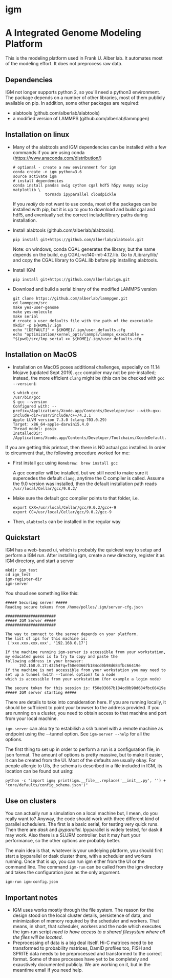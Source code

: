 # igm

A Integrated Genome Modeling Platform
=====================================

This is the modeling platform used in Frank U. Alber lab.
It automates most of the modeling effort. It does not preprocess raw data.

Dependencies
------------
IGM not longer supports python 2, so you'll need a python3 environment. 
The package depends on a number of other libraries, most of them publicly 
available on pip. In addition, some other packages are required: 

- alabtools (github.com/alberlab/alabtools)
- a modified version of LAMMPS (github.com/alberlab/lammpgen)

Installation on linux
---------------------
-   Many of the alabtools and IGM dependencies can be installed with a
    few commands if you are using conda 
    (https://www.anaconda.com/distribution/)
    ```
    # optional - create a new environment for igm
    conda create -n igm python=3.6
    source activate igm
    # install dependencies
    conda install pandas swig cython cgal hdf5 h5py numpy scipy matplotlib \
                  tornado ipyparallel cloudpickle
    ```
    If you _really_ do not want to use conda, most of the packages can be 
    installed with pip, but it is up to you to download and build cgal and 
    hdf5, and eventually set the correct include/library paths during 
    installation.

-   Install alabtools (github.com/alberlab/alabtools).
    ```
    pip install git+https://github.com/alberlab/alabtools.git
    ```
    Note: on windows, conda CGAL generates the library, but the name depends 
    on the build, e.g CGAL-vc140-mt-4.12.lib. Go to 
    <environment directory>/Library/lib/ and copy the CGAL library to CGAL.lib
    before pip installing alabtools.
        
-   Install IGM
    ```
    pip install git+https://github.com/alberlab/igm.git 
    ```
    
-   Download and build a serial binary of the modified LAMMPS version
    ```
    git clone https://github.com/alberlab/lammpgen.git
    cd lammpgen/src
    make yes-user-genome
    make yes-molecule
    make serial
    # create a user defaults file with the path of the executable
    mkdir -p ${HOME}/.igm
    echo "[DEFAULT]" > ${HOME}/.igm/user_defaults.cfg
    echo "optimization/kernel_opts/lammps/lammps_executable = "$(pwd)/src/lmp_serial >> ${HOME}/.igm/user_defaults.cfg
    ```

Installation on MacOS
--------------
-   Installation on MacOS poses additional challenges, especially on 11.14 Mojave (updated Sept 2019).  ```gcc``` compiler may not be pre-installed; instead, the more efficient ```clang``` might be (this can be checked with ```gcc --version```):

    ``` 
    $ which gcc
    /usr/bin/gcc
    $ gcc --version
    Configured with: --prefix=/Applications/Xcode.app/Contents/Developer/usr --with-gxx-include-dir=/usr/include/c++/4.2.1
    Apple LLVM version 7.3.0 (clang-703.0.29)
    Target: x86_64-apple-darwin15.4.0
    Thread model: posix
    InstalledDir: /Applications/Xcode.app/Contents/Developer/Toolchains/XcodeDefault.xctoolchain/usr/bin
    ```

If you are getting this printout, then there is NO actual gcc installed. In order to circumvent that, the following procedure worked for me:

-   First install ```gcc``` using ```Homebrew```: 
    ``` brew install gcc```

    A gcc compiler will be installed, but we still need to make sure it supercedes the default ```clang```, anytime the C compiler is called. Assume the 9.0 version was installed, then the default installation path reads ```/usr/local/Cellar/gcc/9.0.2/```

-   Make sure the default gcc compiler points to that folder, i.e.

    ``` 
    export CXX=/usr/local/Cellar/gcc/9.0.2/gcc+-9
    export CC=/usr/local/Cellar/gcc/9.0.2/gcc-9
    ```

-   Then, ```alabtools``` can be installed in the regular way



Quickstart
----------
IGM has a web-based ui, which is probably the quickest way to setup and perform a IGM run. After installing igm,
create a new directory, register it as IGM directory, and start a server

```
mkdir igm_test
cd igm_test
igm-register-dir
igm-server
```  

You shoud see something like this:

```
##### Securing server #####
Reading secure tokens from /home/polles/.igm/server-cfg.json

######################
##### IGM Server #####
######################

The way to connect to the server depends on your platform.
The list of ips for this machine is: 
 ['xxx.xxx.xxx.xxx', '192.168.0.17'] 

If the machine running igm-server is accessible from your workstation, my educated guess is to try to copy and paste the 
following address in your browser:
      192.168.0.17:43254?q=f50e03667b184cd0b98d684fbc66419e
If the machine is not accessible from your workstation you may need to set up a tunnel (with --tunnel option) to a node 
which is accessible from your workstation (for example a login node)

The secure token for this session is: f50e03667b184cd0b98d684fbc66419e
##### IGM server starting #####

```

There are details to take into consideration here. If you are running locally, it should be sufficient to point your
browser to the address provided. If you are running on a cluster, you need to obtain access to that machine and port
from your local machine.

`igm-server` can also try to estabilish a ssh tunnel with a remote machine as endpoint using the --tunnel option.
See `igm-server --help` for all the options.

The first thing to set up in order to perform a run is a configuration file, in json format. The amount of options is 
pretty massive, but to make it easier, it can be created from the UI. Most of the defaults are usually okay. For people
allergic to UIs, the schema is described in a file included in IGM, its location can be found out using:

```python -c "import igm; print(igm.__file__.replace('__init__.py', '') + 'core/defaults/config_schema.json')"```

Use on clusters
---------------
You can actually run a simulation on a local machine but, I mean, do you really want to? Anyway, the code should work 
with three different kind of parallel schedulers. The first is a basic serial, for testing very quick runs. Then there
are *dask* and *ipyparallel*. Ipyparallel is widely tested, for dask it may work. Also there is  a SLURM controller, but
it may hurt your performance, so the other options are probably better. 

The main idea is that, whatever is your undelying platform, you should first start a ipyparallel or dask cluster there,
with a scheduler and workers running. Once that is up, you can run igm either from the UI or the command line.
The command `igm-run` can be called from the igm directory and takes the configuration json as the only argument.

`igm-run igm-config.json`

Important notes
---------------
-   IGM uses works mostly through the file system. The reason for the design stood on the local cluster details, persistence
    of data, and minimization of memory required by the scheduler and workers. That means, in short, that scheduler, workers 
    and the node which executes the igm-run script *need to have access to a shared filesystem where all the files will be 
    located*.
-   Preprocessing of data is a big deal itself. Hi-C matrices need to be transformed to probability matrices, DamID 
    profiles too, FISH and SPRITE data needs to be preprocessed and transformed to the correct format. Some of these
    processes have yet to be completely and exaustively documented publicly. We are working on it, but in the meantime
    email if you need help.
  




